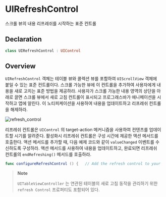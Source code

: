 # UIRefreshControl

스크롤 뷰의 내용 리프레쉬를 시작하는 표준 컨트롤

## Declaration

```swift
class UIRefreshControl : UIControl
```

## Overview

`UIRefreshControl` 객체는 테이블 뷰와 콜렉션 뷰를 포함하여 `UIScrollView` 객체에 붙일 수 있는 표준 컨트롤이다. 스크롤 가능한 뷰에 이 컨트롤을 추가하여 사용자에게 내용을 새로 고치는 표준 방법을 제공하라. 사용자가 스크롤 가능한 내용 영역의 상단을 아래로 끌면 스크롤 뷰에서 새로 고침 컨트롤이 표시되고 프로그래스바가 애니메이션을 시작하고 앱에 알린다. 이 노티피케이션을 사용하여 내용을 업데이트하고 리프레쉬 컨트롤을 해제하라.

![refresh\_control](https://github.com/junyng/study-apple-docs/tree/c4b292b17da2edc8670232ab9689281024a64f04/.gitbook/assets/refresh_control.png)

리프레쉬 컨트롤은 `UIControl` 의 target-action 메커니즘을 사용하여 컨텐츠를 업데이트할 시기를 알려준다. 활성화시 리프레쉬 컨트롤은 구성 시간에 제공한 액션 메서드를 호출한다. 액션 메서드를 추가할 때, 다음 예제 코드와 같이 `valueChanged` 이벤트를 수신하도록 구성하라. 액션 메서드를 사용하여 내용을 업데이트하고, 완료되면 리프레쉬 컨트롤의 `endRefreshing()` 메서드를 호출하라.

```swift
func configureRefreshControl () {   // Add the refresh control to your UIScrollView object.   myScrollingView.refreshControl = UIRefreshControl()   myScrollingView.refreshControl?.addTarget(self, action:                                      #selector(handleRefreshControl),                                      for: .valueChanged)}@objc func handleRefreshControl() {   // Update your content…   // Dismiss the refresh control.   DispatchQueue.main.async {      self.myScrollingView.refreshControl?.endRefreshing()   }}
```

> **Note**
>
> `UITableViewController` 는 연관된 테이블의 새로 고침 동작을 관리하기 위한 `refresh Control` 프로퍼티도 포함되어 있다.

